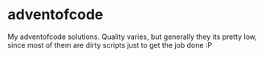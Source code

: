 # adventofcode

My adventofcode solutions.
Quality varies, but generally they its pretty low, since most of them are dirty scripts just to get the job done :P
